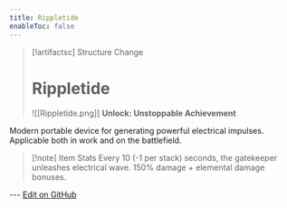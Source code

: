 ```yaml
---
title: Rippletide
enableToc: false
---
```

> [!artifactsc] Structure Change
>
> # Rippletide
>
> ![[Rippletide.png]]
> **Unlock: Unstoppable Achievement** 

Modern portable device for generating powerful electrical impulses. Applicable both in work and on the battlefield.

> [!note] Item Stats
> Every 10 (-1 per stack) seconds, the gatekeeper unleashes electrical wave. 150% damage + elemental damage bonuses.

--- [Edit on GitHub](https://github.com/Mondrethos/gatekeeperwiki/edit/main/content/Artifacts/Rippletide.md)